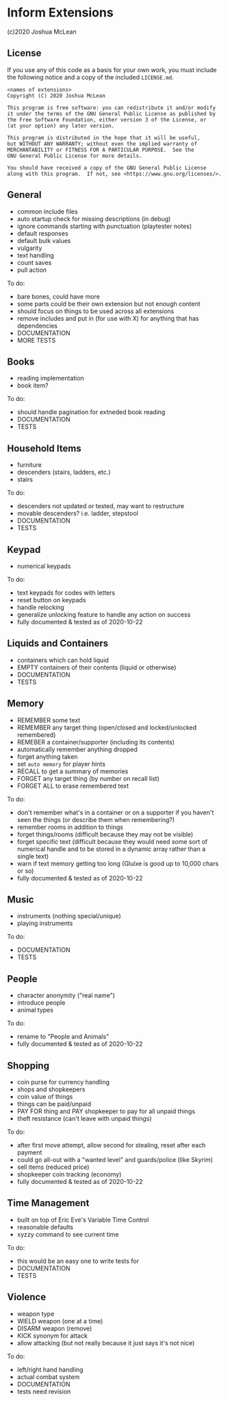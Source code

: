 # Inform Extensions

(c)2020 Joshua McLean 

## License

If you use any of this code as a basis for your own work, you must include the
following notice and a copy of the included `LICENSE.md`.

    <names of extensions>
    Copyright (C) 2020 Joshua McLean

    This program is free software: you can redistribute it and/or modify
    it under the terms of the GNU General Public License as published by
    the Free Software Foundation, either version 3 of the License, or
    (at your option) any later version.

    This program is distributed in the hope that it will be useful,
    but WITHOUT ANY WARRANTY; without even the implied warranty of
    MERCHANTABILITY or FITNESS FOR A PARTICULAR PURPOSE.  See the
    GNU General Public License for more details.

    You should have received a copy of the GNU General Public License
    along with this program.  If not, see <https://www.gnu.org/licenses/>.

## General

- common include files
- auto startup check for missing descriptions (in debug)
- ignore commands starting with punctuation (playtester notes)
- default responses
- default bulk values
- vulgarity 
- text handling
- count saves
- pull action

To do:

- bare bones, could have more
- some parts could be their own extension but not enough content
- should focus on things to be used across all extensions
- remove includes and put in (for use with X) for anything that has dependencies
- DOCUMENTATION
- MORE TESTS

## Books

- reading implementation
- book item?

To do:

- should handle pagination for extneded book reading
- DOCUMENTATION
- TESTS

## Household Items

- furniture 
- descenders (stairs, ladders, etc.)
- stairs

To do:

- descenders not updated or tested, may want to restructure
- movable descenders? i.e. ladder, stepstool
- DOCUMENTATION
- TESTS

## Keypad

- numerical keypads

To do:

- text keypads for codes with letters
- reset button on keypads
- handle relocking
- generalize unlocking feature to handle any action on success
- fully documented & tested as of 2020-10-22

## Liquids and Containers

- containers which can hold liquid
- EMPTY containers of their contents (liquid or otherwise)
- DOCUMENTATION
- TESTS

## Memory

- REMEMBER some text
- REMEMBER any target thing (open/closed and locked/unlocked remembered)
- REMEBER a container/supporter (including its contents)
- automatically remember anything dropped
- forget anything taken
- set `auto memory` for player hints
- RECALL to get a summary of memories
- FORGET any target thing (by number on recall list)
- FORGET ALL to erase remembered text

To do:

- don't remember what's in a container or on a supporter if you haven't seen
  the things (or describe them when remembering?)
- remember rooms in addition to things
- forget things/rooms (difficult because they may not be visible)
- forget specific text (difficult because they would need some sort of
  numerical handle and to be stored in a dynamic array rather than a single
  text)
- warn if text memory getting too long (Glulxe is good up to 10,000 chars or
  so)
- fully documented & tested as of 2020-10-22

## Music

- instruments (nothing special/unique)
- playing instruments

To do:

- DOCUMENTATION
- TESTS

## People

- character anonymity ("real name")
- introduce people
- animal types

To do:

- rename to "People and Animals"
- fully documented & tested as of 2020-10-22

## Shopping

- coin purse for currency handling
- shops and shopkeepers
- coin value of things
- things can be paid/unpaid
- PAY FOR thing and PAY shopkeeper to pay for all unpaid things
- theft resistance (can't leave with unpaid things)

To do:

- after first move attempt, allow second for stealing, reset after each payment
- could go all-out with a "wanted level" and guards/police (like Skyrim)
- sell items (reduced price)
- shopkeeper coin tracking (economy)
- fully documented & tested as of 2020-10-22

## Time Management

- built on top of Eric Eve's Variable Time Control
- reasonable defaults
- xyzzy command to see current time

To do:

- this would be an easy one to write tests for
- DOCUMENTATION
- TESTS

## Violence

- weapon type
- WIELD weapon (one at a time)
- DISARM weapon (remove)
- KICK synonym for attack
- allow attacking (but not really because it just says it's not nice)

To do:

- left/right hand handling
- actual combat system
- DOCUMENTATION
- tests need revision
